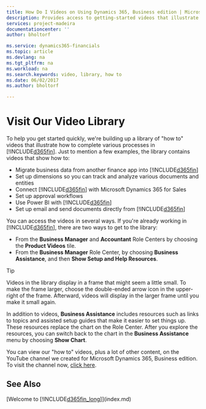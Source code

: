 ```yaml
---
title: How Do I Videos on Using Dynamics 365, Business edition | Microsoft Docs
description: Provides access to getting-started videos that illustrate how to do common tasks.
services: project-madeira
documentationcenter: ''
author: bholtorf

ms.service: dynamics365-financials
ms.topic: article
ms.devlang: na
ms.tgt_pltfrm: na
ms.workload: na
ms.search.keywords: video, library, how to
ms.date: 06/02/2017
ms.author: bholtorf

---
```

# Visit Our Video Library
To help you get started quickly, we're building up a library of "how to" videos that illustrate how to complete various processes in [!INCLUDE[d365fin](includes/d365fin_md.md)]. Just to mention a few examples, the library contains videos that show how to:  

* Migrate business data from another finance app into [!INCLUDE[d365fin](includes/d365fin_md.md)]  
* Set up dimensions so you can track and analyze various documents and entities
* Connect [!INCLUDE[d365fin](includes/d365fin_md.md)] with Microsoft Dynamics 365 for Sales
* Set up approval workflows  
* Use Power BI with [!INCLUDE[d365fin](includes/d365fin_md.md)]  
* Set up email and send documents directly from [!INCLUDE[d365fin](includes/d365fin_md.md)]  

You can access the videos in several ways. If you're already working in [!INCLUDE[d365fin](includes/d365fin_md.md)], there are two ways to get to the library:

* From the **Business Manager** and **Accountant** Role Centers by choosing the **Product Videos** tile.  
* From the **Business Manager** Role Center, by choosing **Business Assistance**, and then **Show Setup and Help Resources**.  

> [!Tip]  
> Videos in the library display in a frame that might seem a little small. To make the frame larger, choose the double-ended arrow icon in the upper-right of the frame. Afterward, videos will display in the larger frame until you make it small again.  

In addition to videos, **Business Assistance** includes resources such as links to topics and assisted setup guides that make it easier to set things up. These resources replace the chart on the Role Center. After you explore the resources, you can switch back to the chart in the **Business Assistance** menu by choosing **Show Chart**.  
  
You can view our "how to" videos, plus a lot of other content, on the YouTube channel we created for Microsoft Dynamics 365, Business edition. To visit the channel now, [click here](https://go.microsoft.com/fwlink/?linkid=851533).

## See Also
[Welcome to [!INCLUDE[d365fin_long](includes/d365fin_long_md.md)]](index.md)
